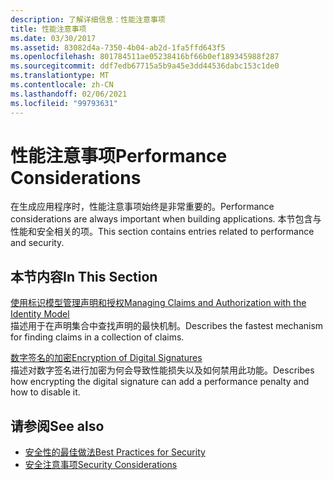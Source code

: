 ```yaml
---
description: 了解详细信息：性能注意事项
title: 性能注意事项
ms.date: 03/30/2017
ms.assetid: 83082d4a-7350-4b04-ab2d-1fa5ffd643f5
ms.openlocfilehash: 801784511ae05238416bf66b0ef189345988f287
ms.sourcegitcommit: ddf7edb67715a5b9a45e3dd44536dabc153c1de0
ms.translationtype: MT
ms.contentlocale: zh-CN
ms.lasthandoff: 02/06/2021
ms.locfileid: "99793631"
---
```

# <a name="performance-considerations"></a><span data-ttu-id="5bf45-103">性能注意事项</span><span class="sxs-lookup"><span data-stu-id="5bf45-103">Performance Considerations</span></span>

<span data-ttu-id="5bf45-104">在生成应用程序时，性能注意事项始终是非常重要的。</span><span class="sxs-lookup"><span data-stu-id="5bf45-104">Performance considerations are always important when building applications.</span></span> <span data-ttu-id="5bf45-105">本节包含与性能和安全相关的项。</span><span class="sxs-lookup"><span data-stu-id="5bf45-105">This section contains entries related to performance and security.</span></span>  
  
## <a name="in-this-section"></a><span data-ttu-id="5bf45-106">本节内容</span><span class="sxs-lookup"><span data-stu-id="5bf45-106">In This Section</span></span>  

 [<span data-ttu-id="5bf45-107">使用标识模型管理声明和授权</span><span class="sxs-lookup"><span data-stu-id="5bf45-107">Managing Claims and Authorization with the Identity Model</span></span>](managing-claims-and-authorization-with-the-identity-model.md)  
 <span data-ttu-id="5bf45-108">描述用于在声明集合中查找声明的最快机制。</span><span class="sxs-lookup"><span data-stu-id="5bf45-108">Describes the fastest mechanism for finding claims in a collection of claims.</span></span>  
  
 [<span data-ttu-id="5bf45-109">数字签名的加密</span><span class="sxs-lookup"><span data-stu-id="5bf45-109">Encryption of Digital Signatures</span></span>](encryption-of-digital-signatures.md)  
 <span data-ttu-id="5bf45-110">描述对数字签名进行加密为何会导致性能损失以及如何禁用此功能。</span><span class="sxs-lookup"><span data-stu-id="5bf45-110">Describes how encrypting the digital signature can add a performance penalty and how to disable it.</span></span>  
  
## <a name="see-also"></a><span data-ttu-id="5bf45-111">请参阅</span><span class="sxs-lookup"><span data-stu-id="5bf45-111">See also</span></span>

- [<span data-ttu-id="5bf45-112">安全性的最佳做法</span><span class="sxs-lookup"><span data-stu-id="5bf45-112">Best Practices for Security</span></span>](best-practices-for-security-in-wcf.md)
- [<span data-ttu-id="5bf45-113">安全注意事项</span><span class="sxs-lookup"><span data-stu-id="5bf45-113">Security Considerations</span></span>](security-considerations-in-wcf.md)
